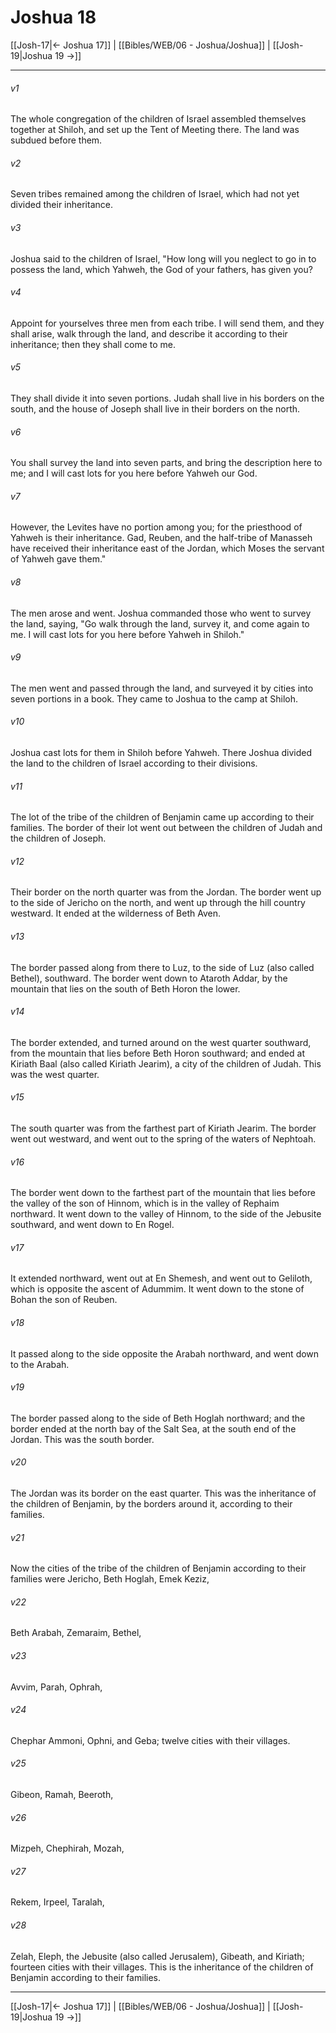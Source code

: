 # Joshua 18

[[Josh-17|← Joshua 17]] | [[Bibles/WEB/06 - Joshua/Joshua]] | [[Josh-19|Joshua 19 →]]
***



###### v1 
The whole congregation of the children of Israel assembled themselves together at Shiloh, and set up the Tent of Meeting there. The land was subdued before them. 

###### v2 
Seven tribes remained among the children of Israel, which had not yet divided their inheritance. 

###### v3 
Joshua said to the children of Israel, "How long will you neglect to go in to possess the land, which Yahweh, the God of your fathers, has given you? 

###### v4 
Appoint for yourselves three men from each tribe. I will send them, and they shall arise, walk through the land, and describe it according to their inheritance; then they shall come to me. 

###### v5 
They shall divide it into seven portions. Judah shall live in his borders on the south, and the house of Joseph shall live in their borders on the north. 

###### v6 
You shall survey the land into seven parts, and bring the description here to me; and I will cast lots for you here before Yahweh our God. 

###### v7 
However, the Levites have no portion among you; for the priesthood of Yahweh is their inheritance. Gad, Reuben, and the half-tribe of Manasseh have received their inheritance east of the Jordan, which Moses the servant of Yahweh gave them." 

###### v8 
The men arose and went. Joshua commanded those who went to survey the land, saying, "Go walk through the land, survey it, and come again to me. I will cast lots for you here before Yahweh in Shiloh." 

###### v9 
The men went and passed through the land, and surveyed it by cities into seven portions in a book. They came to Joshua to the camp at Shiloh. 

###### v10 
Joshua cast lots for them in Shiloh before Yahweh. There Joshua divided the land to the children of Israel according to their divisions. 

###### v11 
The lot of the tribe of the children of Benjamin came up according to their families. The border of their lot went out between the children of Judah and the children of Joseph. 

###### v12 
Their border on the north quarter was from the Jordan. The border went up to the side of Jericho on the north, and went up through the hill country westward. It ended at the wilderness of Beth Aven. 

###### v13 
The border passed along from there to Luz, to the side of Luz (also called Bethel), southward. The border went down to Ataroth Addar, by the mountain that lies on the south of Beth Horon the lower. 

###### v14 
The border extended, and turned around on the west quarter southward, from the mountain that lies before Beth Horon southward; and ended at Kiriath Baal (also called Kiriath Jearim), a city of the children of Judah. This was the west quarter. 

###### v15 
The south quarter was from the farthest part of Kiriath Jearim. The border went out westward, and went out to the spring of the waters of Nephtoah. 

###### v16 
The border went down to the farthest part of the mountain that lies before the valley of the son of Hinnom, which is in the valley of Rephaim northward. It went down to the valley of Hinnom, to the side of the Jebusite southward, and went down to En Rogel. 

###### v17 
It extended northward, went out at En Shemesh, and went out to Geliloth, which is opposite the ascent of Adummim. It went down to the stone of Bohan the son of Reuben. 

###### v18 
It passed along to the side opposite the Arabah northward, and went down to the Arabah. 

###### v19 
The border passed along to the side of Beth Hoglah northward; and the border ended at the north bay of the Salt Sea, at the south end of the Jordan. This was the south border. 

###### v20 
The Jordan was its border on the east quarter. This was the inheritance of the children of Benjamin, by the borders around it, according to their families. 

###### v21 
Now the cities of the tribe of the children of Benjamin according to their families were Jericho, Beth Hoglah, Emek Keziz, 

###### v22 
Beth Arabah, Zemaraim, Bethel, 

###### v23 
Avvim, Parah, Ophrah, 

###### v24 
Chephar Ammoni, Ophni, and Geba; twelve cities with their villages. 

###### v25 
Gibeon, Ramah, Beeroth, 

###### v26 
Mizpeh, Chephirah, Mozah, 

###### v27 
Rekem, Irpeel, Taralah, 

###### v28 
Zelah, Eleph, the Jebusite (also called Jerusalem), Gibeath, and Kiriath; fourteen cities with their villages. This is the inheritance of the children of Benjamin according to their families.

***
[[Josh-17|← Joshua 17]] | [[Bibles/WEB/06 - Joshua/Joshua]] | [[Josh-19|Joshua 19 →]]
